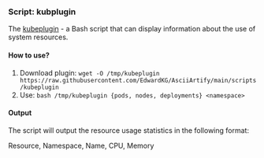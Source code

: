 ### Script: kubplugin

The [kubeplugin](https://raw.githubusercontent.com/EdwardKG/AsciiArtify/main/scripts/kubeplugin) - a Bash script that can display information about the use of system resources.

#### How to use?

1. Download plugin:
   `wget -O /tmp/kubeplugin https://raw.githubusercontent.com/EdwardKG/AsciiArtify/main/scripts/kubeplugin`
2. Use:
   `bash /tmp/kubeplugin {pods, nodes, deployments} <namespace>`

#### Output

The script will output the resource usage statistics in the following format:

Resource, Namespace, Name, CPU, Memory
